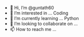 - 👋 Hi, I’m @guntath60 
- 👀 I’m interested in ... Coding
- 🌱 I’m currently learning ... Python
- 💞️ I’m looking to collaborate on ...
- 📫 How to reach me ...

<!---
guntath60/guntath60 is a ✨ special ✨ repository because its `README.md` (this file) appears on your GitHub profile.
You can click the Preview link to take a look at your changes.
--->
